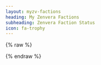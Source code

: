 ```yaml
---
layout: myzv-factions
heading: My Zenvera Factions
subheading: Zenvera Faction Status
icon: fa-trophy
---
```

{% raw %}
<script>$.get('https://my-zvx.rhcloud.com/factionsphp', function( data ) { $( '#factions' ).html( data ); });</script>
{% endraw %}